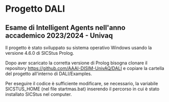 # Progetto DALI

## Esame di Intelligent Agents nell'anno accademico 2023/2024 - Univaq

Il progetto è stato sviluppato su sistema operativo Windows usando la versione 4.6.0 di SICStus Prolog.

Dopo aver scaricato la corretta versione di Prolog bisogna clonare il repository https://github.com/AAAI-DISIM-UnivAQ/DALI e copiare la cartella del progetto all'interno di DALI/Examples. 

Per eseguire il codice è sufficiente modificare, se necessario, la variabile SICSTUS_HOME (nel file startmas.bat) inserendo il percorso in cui è stato installato SICStus nel computer.
